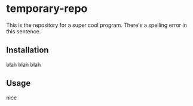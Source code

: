 # temporary-repo
 
This is the repository for a super cool program. There's a spelling error in this sentence.

## Installation

blah blah blah

## Usage

nice
